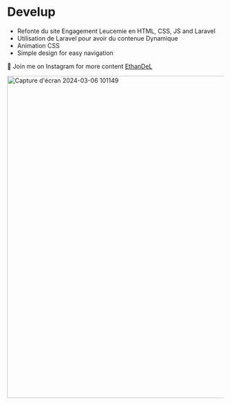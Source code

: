 # Develup


* Refonte du site Engagement Leucemie en HTML, CSS, JS and Laravel
* Utilisation de Laravel pour avoir du contenue Dynamique
* Animation CSS
* Simple design for easy navigation

🤍 Join me on Instagram for more content [EthanDeL](https://www.instagram.com/ethan_del_code/)

<img width="750" alt="Capture d'écran 2024-03-06 101149" src="https://github.com/AxelPetithuguenin/Develup/assets/121880462/60fd40fa-ab54-40d5-a2ff-2220f1e66388">
